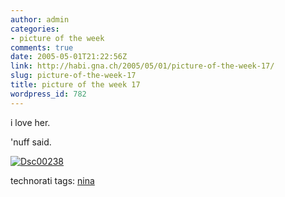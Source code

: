 ```yaml
---
author: admin
categories:
- picture of the week
comments: true
date: 2005-05-01T21:22:56Z
link: http://habi.gna.ch/2005/05/01/picture-of-the-week-17/
slug: picture-of-the-week-17
title: picture of the week 17
wordpress_id: 782
---
```


i love her.
  
'nuff said.



[![Dsc00238](http://habi.gna.ch/blog/images/DSC00238-tm.jpg)](http://habi.gna.ch/blog/images/DSC00238.jpg)


technorati tags: [nina](http://technorati.com/tag/nina)
